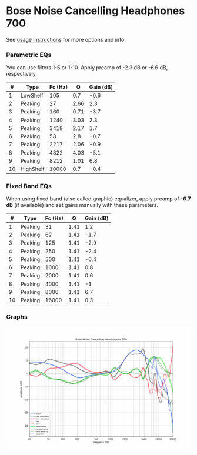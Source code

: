# Bose Noise Cancelling Headphones 700
See [usage instructions](https://github.com/jaakkopasanen/AutoEq#usage) for more options and info.

### Parametric EQs
You can use filters 1-5 or 1-10. Apply preamp of -2.3 dB or -6.6 dB, respectively.

|   # | Type      |   Fc (Hz) |    Q |   Gain (dB) |
|-----|-----------|-----------|------|-------------|
|   1 | LowShelf  |       105 | 0.7  |        -0.6 |
|   2 | Peaking   |        27 | 2.66 |         2.3 |
|   3 | Peaking   |       160 | 0.71 |        -3.7 |
|   4 | Peaking   |      1240 | 3.03 |         2.3 |
|   5 | Peaking   |      3418 | 2.17 |         1.7 |
|   6 | Peaking   |        58 | 2.8  |        -0.7 |
|   7 | Peaking   |      2217 | 2.06 |        -0.9 |
|   8 | Peaking   |      4822 | 4.03 |        -5.1 |
|   9 | Peaking   |      8212 | 1.01 |         6.8 |
|  10 | HighShelf |     10000 | 0.7  |        -0.4 |

### Fixed Band EQs
When using fixed band (also called graphic) equalizer, apply preamp of **-6.7 dB** (if available) and set gains manually with these parameters.

|   # | Type    |   Fc (Hz) |    Q |   Gain (dB) |
|-----|---------|-----------|------|-------------|
|   1 | Peaking |        31 | 1.41 |         1.2 |
|   2 | Peaking |        62 | 1.41 |        -1.7 |
|   3 | Peaking |       125 | 1.41 |        -2.9 |
|   4 | Peaking |       250 | 1.41 |        -2.4 |
|   5 | Peaking |       500 | 1.41 |        -0.4 |
|   6 | Peaking |      1000 | 1.41 |         0.8 |
|   7 | Peaking |      2000 | 1.41 |         0.6 |
|   8 | Peaking |      4000 | 1.41 |        -1   |
|   9 | Peaking |      8000 | 1.41 |         6.7 |
|  10 | Peaking |     16000 | 1.41 |         0.3 |

### Graphs
![](./Bose%20Noise%20Cancelling%20Headphones%20700.png)
